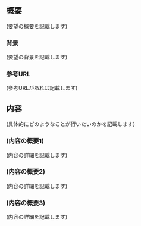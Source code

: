 概要
---------------------

(要望の概要を記載します)

### 背景

(要望の背景を記載します)

### 参考URL

(参考URLがあれば記載します)

内容
---------------------

(具体的にどのようなことが行いたいのかを記載します)

### (内容の概要1)

(内容の詳細を記載します)

### (内容の概要2)

(内容の詳細を記載します)

### (内容の概要3)

(内容の詳細を記載します)

